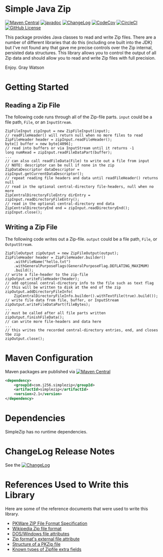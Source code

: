 Simple Java Zip
===============

[![Maven Central](https://maven-badges.herokuapp.com/maven-central/com.j256.simplezip/simplezip/badge.svg?style=flat-square)](https://maven-badges.herokuapp.com/maven-central/com.j256.simplezip/simplezip/)
[![javadoc](https://javadoc.io/badge2/com.j256.simplezip/simplezip/javadoc.svg)](https://javadoc.io/doc/com.j256.simplezip/simplezip)
[![ChangeLog](https://img.shields.io/github/v/release/j256/simplezip?label=changelog&display_name=release)](https://github.com/j256/simplezip/blob/master/src/main/javadoc/doc-files/changelog.txt)
[![CodeCov](https://img.shields.io/codecov/c/github/j256/simplezip.svg)](https://codecov.io/github/j256/simplezip/)
[![CircleCI](https://circleci.com/gh/j256/simplezip.svg?style=shield)](https://circleci.com/gh/j256/simplezip)
[![GitHub License](https://img.shields.io/github/license/j256/simplezip)](https://github.com/j256/simplezip/blob/master/LICENSE.txt)

This package provides Java classes to read and write Zip files.  There are a number of different libraries that do
this (including one built into the JDK) but I've not found any that gave me precise controls over the Zip internal, persisted data structures.  This library allows you to control the output of all Zip data and should allow you to
read and write Zip files with full precision.

Enjoy.  Gray Watson

# Getting Started

## Reading a Zip File

The following code runs through all of the Zip-file parts.  `input` could be a file path,
`File`, or an `InputStream`.

	ZipFileInput zipInput = new ZipFileInput(input);
	// readFileHeader() will return null when no more files to read
	ZipFileHeader header = zipInput.readFileHeader();
	byte[] buffer = new byte[4096];
	// read into buffers or via InputStream until it returns -1
	long numRead = zipInput.readFileDataPart(buffer);
	...
	// can also call readFileData(File) to write out a file from input
	// NOTE: descriptor can be null if none in the zip
	ZipDataDescriptor dataDescriptor = zipInput.getCurrentDataDescriptor();
	// repeat reading file headers and data until readFileHeader() returns null
	// read in the optional central-directory file-headers, null when no more
	ZipCentralDirectoryFileEntry dirEntry = zipInput.readDirectoryFileEntry();
	// read in the optional central-directory end data
	ZipCentralDirectoryEnd end = zipInput.readDirectoryEnd();
	zipInput.close();

## Writing a Zip File

The following code writes out a Zip-file.  `output` could be a file path, `File`,
or `OutputStream`.

	ZipFileOutput zipOutput = new ZipFileOutput(output);
	ZipFileHeader header = ZipFileHeader.builder()
		.withFileName("hello.txt")
		.withGeneralPurposeFlags(GeneralPurposeFlag.DEFLATING_MAXIMUM)
		.build();
	// write a file-header to the zip-file
	zipOutput.writeFileHeader(header);
	// add optional central-directory info to the file such as text flag
	// this will be written to disk at the end of the zip
	zipOutput.addDirectoryFileInfo(
		ZipCentralDirectoryFileInfo.builder().withTextFile(true).build());
	// write file data from file, buffer, or InputStream
	zipOutput.writeFileDataPart(fileBytes);
	...
	// must be called after all file parts written
	zipOutput.finishFileData();
	// can write more file-headers and data here
	...
	// this writes the recorded central-directory entries, end, and closes tbe zip
	zipOutput.close();

# Maven Configuration

Maven packages are published via [![Maven Central](https://maven-badges.herokuapp.com/maven-central/com.j256.simplezip/simplezip/badge.svg?style=flat-square)](https://mvnrepository.com/artifact/com.j256.simplezip/simplezip/latest)

``` xml
<dependency>
	<groupId>com.j256.simplezip</groupId>
	<artifactId>simplezip</artifactId>
	<version>2.1</version>
</dependency>
```

# Dependencies

SimpleZip has no runtime dependencies.

# ChangeLog Release Notes

See the [![ChangeLog](https://img.shields.io/github/v/release/j256/simplezip?label=changelog)](https://github.com/j256/simplezip/blob/master/src/main/javadoc/doc-files/changelog.txt)

# References Used to Write this Library

Here are some of the reference documents that were used to write this library.

* [PKWare ZIP File Format Specification](https://pkwaredownloads.blob.core.windows.net/pem/APPNOTE.txt)
* [Wikipedia Zip file format](https://en.wikipedia.org/wiki/ZIP_(file_format))
* [DOS/Windows file attributes](http://justsolve.archiveteam.org/wiki/DOS/Windows_file_attributes)
* [Zip format's external file attribute](https://unix.stackexchange.com/questions/14705/the-zip-formats-external-file-attribute)
* [Structure of a PKZip file](https://users.cs.jmu.edu/buchhofp/forensics/formats/pkzip.html)
* [Known types of Zipfile extra fields](https://libzip.org/specifications/extrafld.txt)
